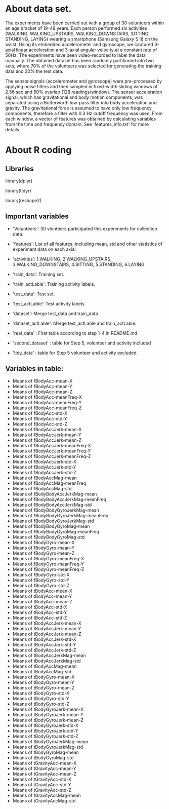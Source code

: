 # About data set.
The experiments have been carried out with a group of 30 volunteers within an age bracket of 19-48 years. Each person performed six 
activities (WALKING, WALKING_UPSTAIRS, WALKING_DOWNSTAIRS, SITTING, STANDING, LAYING) wearing a smartphone (Samsung Galaxy S II) on the waist. Using its embedded accelerometer and gyroscope, we captured 3-axial linear acceleration and 3-axial angular velocity at a constant rate of 50Hz. The experiments have been video-recorded to label the data manually. The obtained dataset has been randomly partitioned into two sets, where 70% of the volunteers was selected for generating the training data and 30% the test data. 


The sensor signals (accelerometer and gyroscope) were pre-processed by applying noise filters and then sampled in fixed-width sliding windows of 2.56 sec and 50% overlap (128 readings/window). The sensor acceleration signal, which has gravitational and body motion components, was separated using a Butterworth low-pass filter into body acceleration and gravity. The gravitational force is assumed to have only low frequency components, therefore a filter with 0.3 Hz cutoff frequency was used. From each window, a vector of features was obtained by calculating variables from the time and frequency domain. See 'features_info.txt' for more details.


# About R coding

## Libraries

 library(dplyr)
 
 library(tidyr)
 
 library(reshape2)

## Important variables

- 'Volunteers': 30 vlonteers participated this experiments for collection data.

- 'features': List of all features, including mean, std and other statistics of experiment data on each axial.

- 'activities': 1.WALKING, 2.WALKING_UPSTAIRS, 3.WALKING_DOWNSTAIRS, 4.SITTING, 5.STANDING, 6.LAYING

- 'train_data': Training set.

- 'train_actLable': Training activity labels.

- 'test_data': Test set.

- 'test_actLable': Test activity labels.

- 'dataset': Merge test_data and train_data

- 'dataset_actLable': Merge test_actLable and train_actLable.

- 'real_data' : First table according to step 1-4 in README.md

- 'second_dataset' : table for Step 5, volunteer and activity included

- 'tidy_data' : table for Step 5 volunteer and activity excluded.


## Variables in table:
* Means of  fBodyAcc-mean-X
* Means of  fBodyAcc-mean-Y
* Means of  fBodyAcc-mean-Z
* Means of  fBodyAcc-meanFreq-X
* Means of  fBodyAcc-meanFreq-Y
* Means of  fBodyAcc-meanFreq-Z
* Means of  fBodyAcc-std-X
* Means of  fBodyAcc-std-Y
* Means of  fBodyAcc-std-Z
* Means of  fBodyAccJerk-mean-X
* Means of  fBodyAccJerk-mean-Y
* Means of  fBodyAccJerk-mean-Z
* Means of  fBodyAccJerk-meanFreq-X
* Means of  fBodyAccJerk-meanFreq-Y
* Means of  fBodyAccJerk-meanFreq-Z
* Means of  fBodyAccJerk-std-X
* Means of  fBodyAccJerk-std-Y
* Means of  fBodyAccJerk-std-Z
* Means of  fBodyAccMag-mean
* Means of  fBodyAccMag-meanFreq
* Means of  fBodyAccMag-std
* Means of  fBodyBodyAccJerkMag-mean
* Means of  fBodyBodyAccJerkMag-meanFreq
* Means of  fBodyBodyAccJerkMag-std
* Means of  fBodyBodyGyroJerkMag-mean
* Means of  fBodyBodyGyroJerkMag-meanFreq
* Means of  fBodyBodyGyroJerkMag-std
* Means of  fBodyBodyGyroMag-mean
* Means of  fBodyBodyGyroMag-meanFreq
* Means of  fBodyBodyGyroMag-std
* Means of  fBodyGyro-mean-X
* Means of  fBodyGyro-mean-Y
* Means of  fBodyGyro-mean-Z
* Means of  fBodyGyro-meanFreq-X
* Means of  fBodyGyro-meanFreq-Y
* Means of  fBodyGyro-meanFreq-Z
* Means of  fBodyGyro-std-X
* Means of  fBodyGyro-std-Y
* Means of  fBodyGyro-std-Z
* Means of  tBodyAcc-mean-X
* Means of  tBodyAcc-mean-Y
* Means of  tBodyAcc-mean-Z
* Means of  tBodyAcc-std-X
* Means of  tBodyAcc-std-Y
* Means of  tBodyAcc-std-Z
* Means of  tBodyAccJerk-mean-X
* Means of  tBodyAccJerk-mean-Y
* Means of  tBodyAccJerk-mean-Z
* Means of  tBodyAccJerk-std-X
* Means of  tBodyAccJerk-std-Y
* Means of  tBodyAccJerk-std-Z
* Means of  tBodyAccJerkMag-mean
* Means of  tBodyAccJerkMag-std
* Means of  tBodyAccMag-mean
* Means of  tBodyAccMag-std
* Means of  tBodyGyro-mean-X
* Means of  tBodyGyro-mean-Y
* Means of  tBodyGyro-mean-Z
* Means of  tBodyGyro-std-X
* Means of  tBodyGyro-std-Y
* Means of  tBodyGyro-std-Z
* Means of  tBodyGyroJerk-mean-X
* Means of  tBodyGyroJerk-mean-Y
* Means of  tBodyGyroJerk-mean-Z
* Means of  tBodyGyroJerk-std-X
* Means of  tBodyGyroJerk-std-Y
* Means of  tBodyGyroJerk-std-Z
* Means of  tBodyGyroJerkMag-mean
* Means of  tBodyGyroJerkMag-std
* Means of  tBodyGyroMag-mean
* Means of  tBodyGyroMag-std
* Means of  tGravityAcc-mean-X
* Means of  tGravityAcc-mean-Y
* Means of  tGravityAcc-mean-Z
* Means of  tGravityAcc-std-X
* Means of  tGravityAcc-std-Y
* Means of  tGravityAcc-std-Z
* Means of  tGravityAccMag-mean
* Means of  tGravityAccMag-std


